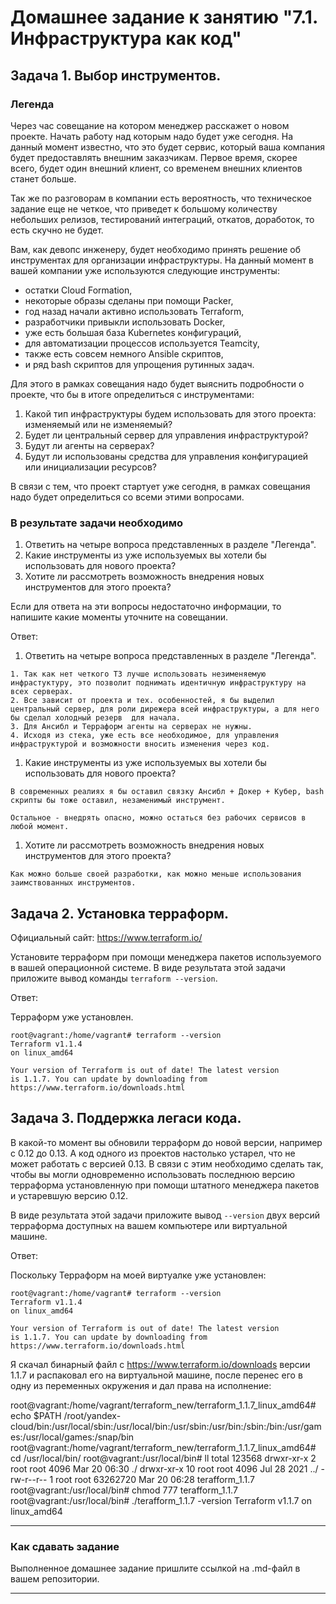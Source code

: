 # Домашнее задание к занятию "7.1. Инфраструктура как код"

## Задача 1. Выбор инструментов. 
 
### Легенда
 
Через час совещание на котором менеджер расскажет о новом проекте. Начать работу над которым надо 
будет уже сегодня. 
На данный момент известно, что это будет сервис, который ваша компания будет предоставлять внешним заказчикам.
Первое время, скорее всего, будет один внешний клиент, со временем внешних клиентов станет больше.

Так же по разговорам в компании есть вероятность, что техническое задание еще не четкое, что приведет к большому
количеству небольших релизов, тестирований интеграций, откатов, доработок, то есть скучно не будет.  
   
Вам, как девопс инженеру, будет необходимо принять решение об инструментах для организации инфраструктуры.
На данный момент в вашей компании уже используются следующие инструменты: 
- остатки Сloud Formation, 
- некоторые образы сделаны при помощи Packer,
- год назад начали активно использовать Terraform, 
- разработчики привыкли использовать Docker, 
- уже есть большая база Kubernetes конфигураций, 
- для автоматизации процессов используется Teamcity, 
- также есть совсем немного Ansible скриптов, 
- и ряд bash скриптов для упрощения рутинных задач.  

Для этого в рамках совещания надо будет выяснить подробности о проекте, что бы в итоге определиться с инструментами:

1. Какой тип инфраструктуры будем использовать для этого проекта: изменяемый или не изменяемый?
1. Будет ли центральный сервер для управления инфраструктурой?
1. Будут ли агенты на серверах?
1. Будут ли использованы средства для управления конфигурацией или инициализации ресурсов? 
 
В связи с тем, что проект стартует уже сегодня, в рамках совещания надо будет определиться со всеми этими вопросами.

### В результате задачи необходимо

1. Ответить на четыре вопроса представленных в разделе "Легенда". 
1. Какие инструменты из уже используемых вы хотели бы использовать для нового проекта? 
1. Хотите ли рассмотреть возможность внедрения новых инструментов для этого проекта? 

Если для ответа на эти вопросы недостаточно информации, то напишите какие моменты уточните на совещании.

Ответ:

1. Ответить на четыре вопроса представленных в разделе "Легенда". 


```
1. Так как нет четкого ТЗ лучше использовать незименяемую инфрастуктуру, это позволит поднимать идентичную инфраструктуру на всех серверах.
2. Все зависит от проекта и тех. особенностей, я бы выделил центральный сервер, для роли дирежера всей инфраструктуры, а для него бы сделал холодный резерв  для начала.
3. Для Ансибл и Терраформ агенты на серверах не нужны.
4. Исходя из стека, уже есть все необходимое, для управления инфраструктурой и возможности вносить изменения через код.
```

1. Какие инструменты из уже используемых вы хотели бы использовать для нового проекта? 


```
В современных реалиях я бы оставил связку Ансибл + Докер + Кубер, bash скрипты бы тоже оставил, незаменимый инструмент.

Остальное - внедрять опасно, можно остаться без рабочих сервисов в любой момент.
```

1. Хотите ли рассмотреть возможность внедрения новых инструментов для этого проекта? 

```
Как можно больше своей разработки, как можно меньше использования заимствованных инструментов.
```


## Задача 2. Установка терраформ. 

Официальный сайт: https://www.terraform.io/

Установите терраформ при помощи менеджера пакетов используемого в вашей операционной системе.
В виде результата этой задачи приложите вывод команды `terraform --version`.


Ответ:

Терраформ уже установлен.

```
root@vagrant:/home/vagrant# terraform --version
Terraform v1.1.4
on linux_amd64

Your version of Terraform is out of date! The latest version
is 1.1.7. You can update by downloading from https://www.terraform.io/downloads.html
```




## Задача 3. Поддержка легаси кода. 

В какой-то момент вы обновили терраформ до новой версии, например с 0.12 до 0.13. 
А код одного из проектов настолько устарел, что не может работать с версией 0.13. 
В связи с этим необходимо сделать так, чтобы вы могли одновременно использовать последнюю версию терраформа установленную при помощи
штатного менеджера пакетов и устаревшую версию 0.12. 

В виде результата этой задачи приложите вывод `--version` двух версий терраформа доступных на вашем компьютере 
или виртуальной машине.


Ответ:

Поскольку Терраформ на моей виртуалке уже установлен:

```
root@vagrant:/home/vagrant# terraform --version
Terraform v1.1.4
on linux_amd64

Your version of Terraform is out of date! The latest version
is 1.1.7. You can update by downloading from https://www.terraform.io/downloads.html
```

Я скачал бинарный файл с https://www.terraform.io/downloads версии 1.1.7 и распаковал его на виртуальной машине, после перенес его в одну из переменных окружения и дал права на исполнение:

root@vagrant:/home/vagrant/terraform_new/terraform_1.1.7_linux_amd64# echo $PATH
/root/yandex-cloud/bin:/usr/local/sbin:/usr/local/bin:/usr/sbin:/usr/bin:/sbin:/bin:/usr/games:/usr/local/games:/snap/bin
root@vagrant:/home/vagrant/terraform_new/terraform_1.1.7_linux_amd64# cd /usr/local/bin/
root@vagrant:/usr/local/bin# ll
total 123568
drwxr-xr-x  2 root    root        4096 Mar 20 06:30 ./
drwxr-xr-x 10 root    root        4096 Jul 28  2021 ../
-rw-r--r--  1 root    root    63262720 Mar 20 06:28 terafform_1.1.7
root@vagrant:/usr/local/bin# chmod 777 terafform_1.1.7 
root@vagrant:/usr/local/bin# ./terafform_1.1.7 -version
Terraform v1.1.7
on linux_amd64



---

### Как cдавать задание

Выполненное домашнее задание пришлите ссылкой на .md-файл в вашем репозитории.

---
